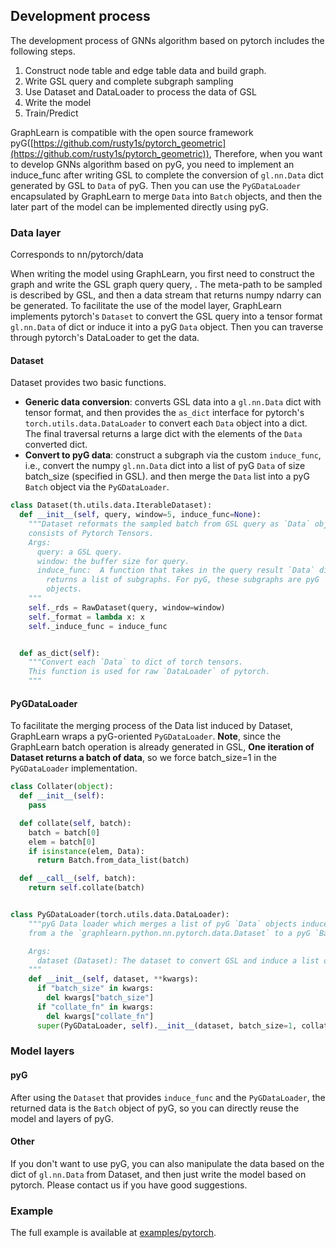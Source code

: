 ## Development process

The development process of GNNs algorithm based on pytorch includes the following steps.

1. Construct node table and edge table data and build graph.
2. Write GSL query and complete subgraph sampling
3. Use Dataset and DataLoader to process the data of GSL
4. Write the model
5. Train/Predict


GraphLearn is compatible with the open source framework pyG([https://github.com/rusty1s/pytorch_geometric](https://github.com/rusty1s/pytorch_geometric)), 
Therefore, when you want to develop GNNs algorithm based on pyG, you need to implement an induce_func after writing GSL to complete the conversion of `gl.nn.Data` dict generated by GSL to `Data` of pyG. Then you can use the `PyGDataLoader` encapsulated by GraphLearn to merge `Data` into `Batch` objects, and then the later part of the model can be implemented directly using pyG.

### Data layer
Corresponds to nn/pytorch/data

When writing the model using GraphLearn, you first need to construct the graph and write the GSL graph query query, .
The meta-path to be sampled is described by GSL, and then a data stream that returns numpy ndarry can be generated. To facilitate the use of the model layer, GraphLearn implements pytorch's `Dataset` to convert the GSL query into a tensor format `gl.nn.Data` of dict or induce it into a pyG `Data` object. Then you can traverse through pytorch's DataLoader to get the data.


#### Dataset
Dataset provides two basic functions.

- **Generic data conversion**: converts GSL data into a `gl.nn.Data` dict with tensor format, and then provides the `as_dict` interface for pytorch's `torch.utils.data.DataLoader` to convert each `Data` object into a dict. The final traversal returns a large dict with the elements of the `Data` converted dict.
- **Convert to pyG data**: construct a subgraph via the custom `induce_func`, i.e., convert the numpy `gl.nn.Data` dict into a list of pyG `Data` of size batch_size (specified in GSL).
and then merge the `Data` list into a pyG `Batch` object via the `PyGDataLoader`.


```python
class Dataset(th.utils.data.IterableDataset):
  def __init__(self, query, window=5, induce_func=None):
    """Dataset reformats the sampled batch from GSL query as `Data` object
    consists of Pytorch Tensors.
    Args:
      query: a GSL query.
      window: the buffer size for query.
      induce_func:  A function that takes in the query result `Data` dict and
        returns a list of subgraphs. For pyG, these subgraphs are pyG `Data`
        objects.
    """
    self._rds = RawDataset(query, window=window)
    self._format = lambda x: x
    self._induce_func = induce_func


  def as_dict(self):
    """Convert each `Data` to dict of torch tensors.
    This function is used for raw `DataLoader` of pytorch.
    """
```


#### PyGDataLoader


To facilitate the merging process of the Data list induced by Dataset, GraphLearn wraps a pyG-oriented `PyGDataLoader`. **Note**, since the GraphLearn batch operation is already generated in GSL, **One iteration of Dataset returns a batch of data**, so we force batch_size=1 in the `PyGDataLoader` implementation.

```python
class Collater(object):
  def __init__(self):
    pass

  def collate(self, batch):
    batch = batch[0]
    elem = batch[0]
    if isinstance(elem, Data):
      return Batch.from_data_list(batch)

  def __call__(self, batch):
    return self.collate(batch)


class PyGDataLoader(torch.utils.data.DataLoader):
    """pyG Data loader which merges a list of pyG `Data` objects induced
    from a the `graphlearn.python.nn.pytorch.data.Dataset` to a pyG `Batch` object.

    Args:
      dataset (Dataset): The dataset to convert GSL and induce a list of pyG `Data` objects.
    """
    def __init__(self, dataset, **kwargs):
      if "batch_size" in kwargs:
        del kwargs["batch_size"]
      if "collate_fn" in kwargs:
        del kwargs["collate_fn"]
      super(PyGDataLoader, self).__init__(dataset, batch_size=1, collate_fn=Collater(), **kwargs)
```

### Model layers
#### pyG
After using the `Dataset` that provides `induce_func` and the `PyGDataLoader`, the returned data is the `Batch` object of pyG, so you can directly reuse the model and layers of pyG.


#### Other
If you don't want to use pyG, you can also manipulate the data based on the dict of `gl.nn.Data` from Dataset, and then just write the model based on pytorch. Please contact us if you have good suggestions.


### Example
The full example is available at [examples/pytorch](../../../../examples/pytorch).
